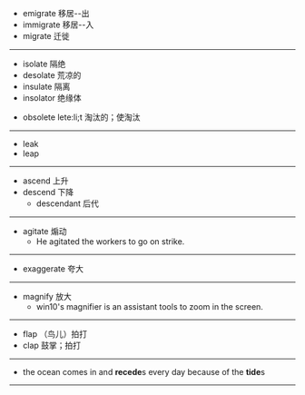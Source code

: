 * emigrate  移居--出
* immigrate 移居--入
* migrate   迁徙
---
* isolate   隔绝
* desolate  荒凉的
* insulate  隔离
* insolator 绝缘体

- obsolete  lete:li;t   淘汰的；使淘汰
---
* leak
* leap
---
* ascend    上升
* descend   下降
  * descendant  后代
---
* agitate   煽动
  * He agitated the workers to go on strike.
---
* exaggerate    夸大
---
* magnify   放大
  * win10's magnifier is an assistant tools to zoom in the screen.
---
* flap  （鸟儿）拍打
* clap  鼓掌；拍打
---
* the ocean comes in and **recede**s every day because of the **tide**s 
---
